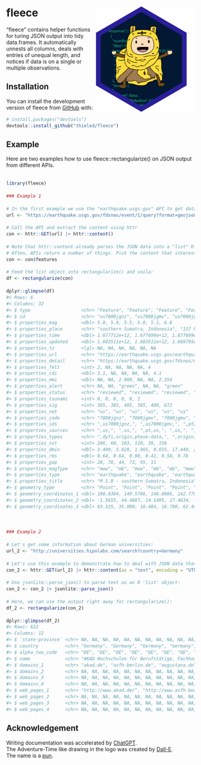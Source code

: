 
<!-- README.md is generated from README.Rmd. Please edit that file -->

# fleece <img src="man/figures/logo.png" align="right" height="284" />

<!-- badges: start -->
<!-- badges: end -->

“fleece” contains helper functions for turing JSON output into tidy
data.frames. It automatically unnests all columns, deals with entries of
unequal length, and notices if data is on a single or multiple
observations.

## Installation

You can install the development version of fleece from
[GitHub](https://github.com/) with:

``` r
# install.packages("devtools")
devtools::install_github("thieled/fleece")
```

## Example

Here are two examples how to use fleece::rectangularize() on JSON output
from different APIs.

``` r

library(fleece)

### Example 1

# In the first example we use the "earthquake.usgs.gov" API to get data about some earthquakes:
url <- "https://earthquake.usgs.gov/fdsnws/event/1/query?format=geojson&starttime=2023-03-01&endtime=2023-03-02&minmagnitude=5"

# Call the API and extract the content using httr
con <- httr::GET(url) |> httr::content()

# Note that httr::content already parses the JSON data into a "list" R-object.
# Often, APIs return a number of things. Pick the content that interests you:
con <- con$features

# Feed the list object into rectangularize() and voila:
df <- rectangularize(con)

dplyr::glimpse(df)
#> Rows: 6
#> Columns: 32
#> $ type                   <chr> "Feature", "Feature", "Feature", "Feature", "Fe…
#> $ id                     <chr> "us7000jgnz", "us7000jgmv", "us7000jgmu", "us70…
#> $ properties_mag         <dbl> 5.0, 5.0, 5.5, 5.0, 5.1, 6.6
#> $ properties_place       <chr> "southern Sumatra, Indonesia", "157 km ESE of K…
#> $ properties_time        <dbl> 1.677712e+12, 1.677699e+12, 1.677699e+12, 1.677…
#> $ properties_updated     <dbl> 1.683511e+12, 1.683511e+12, 1.689795e+12, 1.683…
#> $ properties_tz          <lgl> NA, NA, NA, NA, NA, NA
#> $ properties_url         <chr> "https://earthquake.usgs.gov/earthquakes/eventp…
#> $ properties_detail      <chr> "https://earthquake.usgs.gov/fdsnws/event/1/que…
#> $ properties_felt        <int> 2, NA, NA, NA, NA, 4
#> $ properties_cdi         <dbl> 3.1, NA, NA, NA, NA, 4.1
#> $ properties_mmi         <dbl> NA, NA, 2.980, NA, NA, 2.354
#> $ properties_alert       <chr> NA, NA, "green", NA, NA, "green"
#> $ properties_status      <chr> "reviewed", "reviewed", "reviewed", "reviewed",…
#> $ properties_tsunami     <int> 0, 0, 0, 0, 0, 1
#> $ properties_sig         <int> 385, 385, 465, 385, 400, 672
#> $ properties_net         <chr> "us", "us", "us", "us", "us", "us"
#> $ properties_code        <chr> "7000jgnz", "7000jgmv", "7000jgmu", "7000jgk0",…
#> $ properties_ids         <chr> ",us7000jgnz,", ",us7000jgmv,", ",pt23060001,us…
#> $ properties_sources     <chr> ",us,", ",us,", ",pt,us,", ",us,", ",us,", ",us…
#> $ properties_types       <chr> ",dyfi,origin,phase-data,", ",origin,phase-data…
#> $ properties_nst         <int> 206, 60, 103, 110, 39, 156
#> $ properties_dmin        <dbl> 3.490, 5.028, 1.965, 0.655, 17.440, 2.725
#> $ properties_rms         <dbl> 0.64, 0.64, 0.90, 0.41, 0.58, 0.76
#> $ properties_gap         <int> 28, 78, 44, 73, 95, 11
#> $ properties_magType     <chr> "mww", "mb", "mww", "mb", "mb", "mww"
#> $ properties_type        <chr> "earthquake", "earthquake", "earthquake", "eart…
#> $ properties_title       <chr> "M 5.0 - southern Sumatra, Indonesia", "M 5.0 -…
#> $ geometry_type          <chr> "Point", "Point", "Point", "Point", "Point", "P…
#> $ geometry_coordinates_1 <dbl> 100.8384, 149.5786, 146.8086, 142.7793, -27.079…
#> $ geometry_coordinates_2 <dbl> -1.5655, 44.4887, 14.1495, 27.4834, -60.3018, -…
#> $ geometry_coordinates_3 <dbl> 93.325, 35.000, 10.404, 16.780, 62.441, 600.933



### Example 2

# Let's get some information about German universities:
url_2 <- "http://universities.hipolabs.com/search?country=Germany"

# Let's use this example to demonstrate how to deal with JSON data that is plain text:
con_2 <- httr::GET(url_2) |> httr::content(as = "text", encoding = "UTF-8") 

# Use jsonlite::parse_json() to parse text as an R 'list' object:
con_2 <- con_2 |> jsonlite::parse_json()

# Here, we can use the output right away for rectangularize():
df_2 <- rectangularize(con_2)

dplyr::glimpse(df_2)
#> Rows: 622
#> Columns: 12
#> $ `state-province` <chr> NA, NA, NA, NA, NA, NA, NA, NA, NA, NA, NA, NA, NA, N…
#> $ country          <chr> "Germany", "Germany", "Germany", "Germany", "Germany"…
#> $ alpha_two_code   <chr> "DE", "DE", "DE", "DE", "DE", "DE", "DE", "DE", "DE",…
#> $ name             <chr> "AKAD Hochschulen für Berufstätige, Fachhochschule Le…
#> $ domains_1        <chr> "akad.de", "asfh-berlin.de", "augustana.de", "bethel.…
#> $ domains_2        <chr> NA, NA, NA, NA, NA, NA, NA, NA, NA, NA, NA, NA, NA, N…
#> $ domains_3        <chr> NA, NA, NA, NA, NA, NA, NA, NA, NA, NA, NA, NA, NA, N…
#> $ domains_4        <chr> NA, NA, NA, NA, NA, NA, NA, NA, NA, NA, NA, NA, NA, N…
#> $ web_pages_1      <chr> "http://www.akad.de/", "http://www.asfh-berlin.de/", …
#> $ web_pages_2      <chr> NA, NA, NA, NA, NA, NA, NA, NA, NA, NA, NA, NA, NA, N…
#> $ web_pages_3      <chr> NA, NA, NA, NA, NA, NA, NA, NA, NA, NA, NA, NA, NA, N…
#> $ web_pages_4      <chr> NA, NA, NA, NA, NA, NA, NA, NA, NA, NA, NA, NA, NA, N…
```

## Acknowledgement

Writing documentation was accelerated by
[ChatGPT](https://chat.openai.com/).  
The Adventure-Time like drawing in the logo was created by
[Dall-E](https://openai.com/dall-e-2).  
The name is a [pun](https://en.wikipedia.org/wiki/Golden_Fleece).
